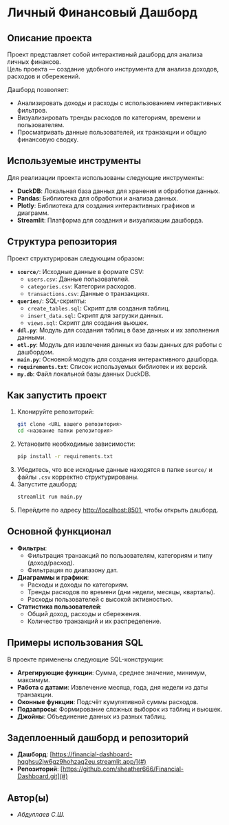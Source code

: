 
# Личный Финансовый Дашборд

## Описание проекта
Проект представляет собой интерактивный дашборд для анализа личных финансов.  
Цель проекта — создание удобного инструмента для анализа доходов, расходов и сбережений.  

Дашборд позволяет:
- Анализировать доходы и расходы с использованием интерактивных фильтров.
- Визуализировать тренды расходов по категориям, времени и пользователям.
- Просматривать данные пользователей, их транзакции и общую финансовую сводку.

## Используемые инструменты
Для реализации проекта использованы следующие инструменты:
- **DuckDB**: Локальная база данных для хранения и обработки данных.
- **Pandas**: Библиотека для обработки и анализа данных.
- **Plotly**: Библиотека для создания интерактивных графиков и диаграмм.
- **Streamlit**: Платформа для создания и визуализации дашборда.

## Структура репозитория
Проект структурирован следующим образом:
- **`source/`**: Исходные данные в формате CSV:
  - `users.csv`: Данные пользователей.
  - `categories.csv`: Категории расходов.
  - `transactions.csv`: Данные о транзакциях.
- **`queries/`**: SQL-скрипты:
  - `create_tables.sql`: Скрипт для создания таблиц.
  - `insert_data.sql`: Скрипт для загрузки данных.
  - `views.sql`: Скрипт для создания вьюшек.
- **`ddl.py`**: Модуль для создания таблиц в базе данных и их заполнения данными.
- **`etl.py`**: Модуль для извлечения данных из базы данных для работы с дашбордом.
- **`main.py`**: Основной модуль для создания интерактивного дашборда.
- **`requirements.txt`**: Список используемых библиотек и их версий.
- **`my.db`**: Файл локальной базы данных DuckDB.

## Как запустить проект
1. Клонируйте репозиторий:
   ```bash
   git clone <URL вашего репозитория>
   cd <название папки репозитория>
   ```
2. Установите необходимые зависимости:
   ```bash
   pip install -r requirements.txt
   ```
3. Убедитесь, что все исходные данные находятся в папке `source/` и файлы `.csv` корректно структурированы.
4. Запустите дашборд:
   ```bash
   streamlit run main.py
   ```
5. Перейдите по адресу [http://localhost:8501](http://localhost:8501), чтобы открыть дашборд.

## Основной функционал
- **Фильтры**:
  - Фильтрация транзакций по пользователям, категориям и типу (доход/расход).
  - Фильтрация по диапазону дат.
- **Диаграммы и графики**:
  - Расходы и доходы по категориям.
  - Тренды расходов по времени (дни недели, месяцы, кварталы).
  - Расходы пользователей с высокой активностью.
- **Статистика пользователей**:
  - Общий доход, расходы и сбережения.
  - Количество транзакций и их распределение.

## Примеры использования SQL
В проекте применены следующие SQL-конструкции:
- **Агрегирующие функции**: Сумма, среднее значение, минимум, максимум.
- **Работа с датами**: Извлечение месяца, года, дня недели из даты транзакции.
- **Оконные функции**: Подсчёт кумулятивной суммы расходов.
- **Подзапросы**: Формирование сложных выборок из таблиц и вьюшек.
- **Джойны**: Объединение данных из разных таблиц.

## Задеплоенный дашборд и репозиторий
- **Дашборд**: [https://financial-dashboard-hqghsu2jw6gz9hohzaq2eu.streamlit.app/](#) 
- **Репозиторий**: [https://github.com/sheather666/Financial-Dashboard.git](#)

## Автор(ы)
- *Абдуллаев С.Ш.*
